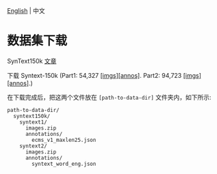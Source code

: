 [English](../../en/datasets/syntext150k.md) | 中文

# 数据集下载

SynText150k [文章](https://arxiv.org/abs/2002.10200) 

下载 Syntext-150k (Part1: 54,327 [[imgs]](https://universityofadelaide.box.com/s/1jcvu6z9jojmhzojuqrwxvwxmrlw7uib)[[annos]](https://universityofadelaide.box.com/s/zc73pyzvymqkjg3vkb2ayjol7y5a4fsk). Part2: 94,723 [[imgs]](https://universityofadelaide.box.com/s/ibihmhkzpc1zuh56mxyehad1dv1l73ua)[[annos]](https://universityofadelaide.box.com/s/rk55zheij8ubvwgzg7dfjbxgi27l8xld).)


在下载完成后，把这两个文件放在 `[path-to-data-dir]` 文件夹内，如下所示:
```
path-to-data-dir/
  syntext150k/
    syntext1/
      images.zip
      annotations/
        ecms_v1_maxlen25.json
    syntext2/
      images.zip
      annotations/
        syntext_word_eng.json
        
```